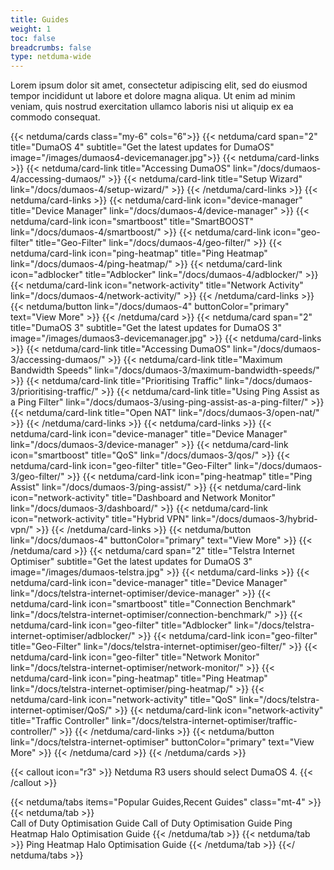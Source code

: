```yaml
---
title: Guides
weight: 1
toc: false
breadcrumbs: false
type: netduma-wide
---
```


<div class="pb-8 container mx-auto max-w-screen-sm text-center flex flex-col gap-4">
  <div>Lorem ipsum dolor sit amet, consectetur adipiscing elit, sed do eiusmod tempor incididunt ut labore et dolore magna aliqua. Ut enim ad minim veniam, quis nostrud exercitation ullamco laboris nisi ut aliquip ex ea commodo consequat.</div>
</div>


{{< netduma/cards class="my-6" cols="6">}}
  {{< netduma/card span="2" title="DumaOS 4" subtitle="Get the latest updates for DumaOS" image="/images/dumaos4-devicemanager.jpg">}}
    {{< netduma/card-links >}}
      {{< netduma/card-link title="Accessing DumaOS" link="/docs/dumaos-4/accessing-dumaos/" >}}
      {{< netduma/card-link title="Setup Wizard" link="/docs/dumaos-4/setup-wizard/" >}}
    {{< /netduma/card-links >}}
    {{< netduma/card-links >}}
      {{< netduma/card-link icon="device-manager" title="Device Manager" link="/docs/dumaos-4/device-manager" >}}
      {{< netduma/card-link icon="smartboost" title="SmartBOOST" link="/docs/dumaos-4/smartboost/" >}}
      {{< netduma/card-link icon="geo-filter" title="Geo-Filter" link="/docs/dumaos-4/geo-filter/" >}}
      {{< netduma/card-link icon="ping-heatmap" title="Ping Heatmap" link="/docs/dumaos-4/ping-heatmap/" >}}
      {{< netduma/card-link icon="adblocker" title="Adblocker" link="/docs/dumaos-4/adblocker/" >}}
      {{< netduma/card-link icon="network-activity" title="Network Activity" link="/docs/dumaos-4/network-activity/" >}}
    {{< /netduma/card-links >}}
    {{< netduma/button link="/docs/dumaos-4" buttonColor="primary" text="View More" >}}
  {{< /netduma/card >}}
  {{< netduma/card span="2" title="DumaOS 3" subtitle="Get the latest updates for DumaOS 3" image="/images/dumaos3-devicemanager.jpg" >}}
    {{< netduma/card-links >}}
      {{< netduma/card-link title="Accessing DumaOS" link="/docs/dumaos-3/accessing-dumaos/" >}}
      {{< netduma/card-link title="Maximum Bandwidth Speeds" link="/docs/dumaos-3/maximum-bandwidth-speeds/" >}}
      {{< netduma/card-link title="Prioritising Traffic" link="/docs/dumaos-3/prioritising-traffic/" >}}
      {{< netduma/card-link title="Using Ping Assist as a Ping Filter" link="/docs/dumaos-3/using-ping-assist-as-a-ping-filter/" >}}
      {{< netduma/card-link title="Open NAT" link="/docs/dumaos-3/open-nat/" >}}
    {{< /netduma/card-links >}}
    {{< netduma/card-links >}}
      {{< netduma/card-link icon="device-manager" title="Device Manager" link="/docs/dumaos-3/device-manager" >}}
      {{< netduma/card-link icon="smartboost" title="QoS" link="/docs/dumaos-3/qos/" >}}
      {{< netduma/card-link icon="geo-filter" title="Geo-Filter" link="/docs/dumaos-3/geo-filter/" >}}
      {{< netduma/card-link icon="ping-heatmap" title="Ping Assist" link="/docs/dumaos-3/ping-assist/" >}}
      {{< netduma/card-link icon="network-activity" title="Dashboard and Network Monitor" link="/docs/dumaos-3/dashboard/" >}}
      {{< netduma/card-link icon="network-activity" title="Hybrid VPN" link="/docs/dumaos-3/hybrid-vpn/" >}}
    {{< /netduma/card-links >}}
    {{< netduma/button link="/docs/dumaos-4" buttonColor="primary" text="View More" >}}
  {{< /netduma/card >}}
  {{< netduma/card span="2" title="Telstra Internet Optimiser" subtitle="Get the latest updates for DumaOS 3" image="/images/dumaos-telstra.jpg" >}}
    {{< netduma/card-links >}}
      {{< netduma/card-link icon="device-manager" title="Device Manager" link="/docs/telstra-internet-optimiser/device-manager" >}}
      {{< netduma/card-link icon="smartboost" title="Connection Benchmark" link="/docs/telstra-internet-optimiser/connection-benchmark/" >}}
      {{< netduma/card-link icon="geo-filter" title="Adblocker" link="/docs/telstra-internet-optimiser/adblocker/" >}}
      {{< netduma/card-link icon="geo-filter" title="Geo-Filter" link="/docs/telstra-internet-optimiser/geo-filter/" >}}
      {{< netduma/card-link icon="geo-filter" title="Network Monitor" link="/docs/telstra-internet-optimiser/network-monitor/" >}}
      {{< netduma/card-link icon="ping-heatmap" title="Ping Heatmap" link="/docs/telstra-internet-optimiser/ping-heatmap/" >}}
      {{< netduma/card-link icon="network-activity" title="QoS" link="/docs/telstra-internet-optimiser/QoS/" >}}
      {{< netduma/card-link icon="network-activity" title="Traffic Controller" link="/docs/telstra-internet-optimiser/traffic-controller/" >}}
    {{< /netduma/card-links >}}
    {{< netduma/button link="/docs/telstra-internet-optimiser" buttonColor="primary" text="View More" >}}
  {{< /netduma/card >}}
{{< /netduma/cards >}}

{{< callout icon="r3" >}}
  Netduma R3 users should select DumaOS 4.
{{< /callout >}}

{{< netduma/tabs items="Popular Guides,Recent Guides" class="mt-4" >}}
  {{< netduma/tab >}}  
    <a class="my-2 text-text-primary hover:text-primary-main transition-colors no-underline cursor-pointer">Call of Duty Optimisation Guide</a>
    <a class="my-2 text-text-primary hover:text-primary-main transition-colors no-underline cursor-pointer">Call of Duty Optimisation Guide</a>
    <a class="my-2 text-text-primary hover:text-primary-main transition-colors no-underline cursor-pointer">Ping Heatmap</a>
    <a class="my-2 text-text-primary hover:text-primary-main transition-colors no-underline cursor-pointer">Halo Optimisation Guide</a>
  {{< /netduma/tab >}}
  {{< netduma/tab >}}
    <a class="my-2 text-text-primary hover:text-primary-main transition-colors no-underline cursor-pointer">Ping Heatmap</a>
    <a class="my-2 text-text-primary hover:text-primary-main transition-colors no-underline cursor-pointer">Halo Optimisation Guide</a>
  {{< /netduma/tab >}}
{{</ netduma/tabs >}}
